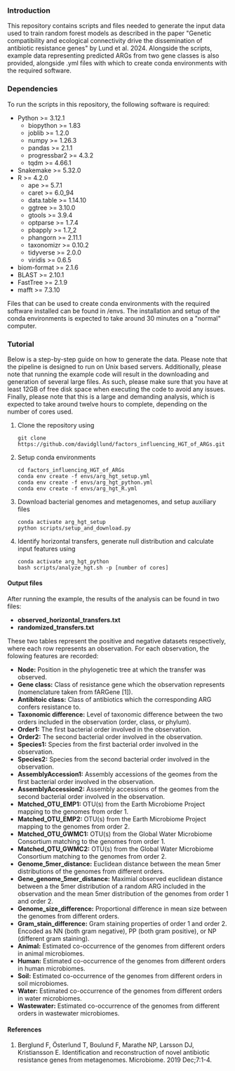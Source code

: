 ### Introduction
This repository contains scripts and files needed to generate the input data used to train random forest models as described in the paper "Genetic compatibility and ecological connectivity drive the dissemination of antibiotic resistance genes" by Lund et al. 2024. Alongside the scripts, example data representing predicted ARGs from two gene classes is also provided, alongside .yml files with which to create conda environments with the required software. 

### Dependencies
To run the scripts in this repository, the following software is required:
- Python >= 3.12.1
    - biopython >= 1.83
    - joblib >= 1.2.0
    - numpy >= 1.26.3
    - pandas >= 2.1.1
    - progressbar2 >= 4.3.2
    - tqdm >= 4.66.1
- Snakemake >= 5.32.0
- R >= 4.2.0
    - ape >= 5.7.1
    - caret >= 6.0_94
    - data.table >= 1.14.10
    - ggtree >= 3.10.0
    - gtools >= 3.9.4
    - optparse >= 1.7.4
    - pbapply >= 1.7_2
    - phangorn >= 2.11.1
    - taxonomizr >= 0.10.2
    - tidyverse >= 2.0.0
    - viridis >= 0.6.5
- biom-format >= 2.1.6
- BLAST >= 2.10.1
- FastTree >= 2.1.9
- mafft >= 7.3.10

Files that can be used to create conda environments with the required software installed can be found in /envs. The installation and setup of the conda environments is expected to take around 30 minutes on a "normal" computer.

### Tutorial
Below is a step-by-step guide on how to generate the data. Please note that the pipeline is designed to run on Unix based servers. Additionally, please note that running the example code will result in the downloading and generation of several large files. As such, please make sure that you have at least 12GB of free disk space when executing the code to avoid any issues. Finally, please note that this is a large and demanding analysis, which is expected to take around twelve hours to complete, depending on the number of cores used.

1. Clone the repository using
    ```
    git clone https://github.com/davidgllund/factors_influencing_HGT_of_ARGs.git
    ```

2. Setup conda environments
    ```
    cd factors_influencing_HGT_of_ARGs
    conda env create -f envs/arg_hgt_setup.yml
    conda env create -f envs/arg_hgt_python.yml
    conda env create -f envs/arg_hgt_R.yml
    ```
3. Download bacterial genomes and metagenomes, and setup auxiliary files
   ```
   conda activate arg_hgt_setup
   python scripts/setup_and_download.py
   ```
    
4. Identify horizontal transfers, generate null distribution and calculate input features using
    ```
    conda activate arg_hgt_python
    bash scripts/analyze_hgt.sh -p [number of cores]
    ```

#### Output files
After running the example, the results of the analysis can be found in two files:
- **observed_horizontal_transfers.txt**
- **randomized_transfers.txt**

These two tables represent the positive and negative datasets respectively, where each row represents an observation. For each observation, the folowing features are recorded:
- **Node:** Position in the phylogenetic tree at which the transfer was observed.
- **Gene class:** Class of resistance gene which the observation represents (nomenclature taken from fARGene [1]).
- **Antibitoic class:** Class of antibiotics which the corresponding ARG confers resistance to.
- **Taxonomic difference:** Level of taxonomic difference between the two orders included in the observation (order, class, or phylum).
- **Order1:** The first bacterial order involved in the observation.
- **Order2:** The second bacterial order involved in the observation.
- **Species1:** Species from the first bacterial order involved in the observation.
- **Species2:** Species from the second bacterial order involved in the observation.
- **AssemblyAccession1:** Assembly accessions of the geomes from the first bacterial order involved in the observation.
- **AssemblyAccession2:** Assembly accessions of the geomes from the second bacterial order involved in the observation.
- **Matched_OTU_EMP1:** OTU(s) from the Earth Microbiome Project mapping to the genomes from order 1.
- **Matched_OTU_EMP2:** OTU(s) from the Earth Microbiome Project mapping to the genomes from order 2.
- **Matched_OTU_GWMC1:** OTU(s) from the Global Water Microbiome Consortium matching to the genomes from order 1.
- **Matched_OTU_GWMC2:** OTU(s) from the Global Water Microbiome Consortium matching to the genomes from order 2.
- **Genome_5mer_distance:** Euclidean distance between the mean 5mer distributions of the genomes from different orders.
- **Gene_genome_5mer_distance:** Maximial observed euclidean distance between a the 5mer distribution of a random ARG included in the observation and the mean 5mer distribution of the genomes from order 1 and order 2.
- **Genome_size_difference:** Proportional difference in mean size between the genomes from different orders.
- **Gram_stain_difference:** Gram staining properties of order 1 and order 2. Encoded as NN (both gram negative), PP (both gram positive), or NP (different gram staining).
- **Animal:** Estimated co-occurrence of the genomes from different orders in animal microbiomes.
- **Human:** Estimated co-occurrence of the genomes from different orders in human microbiomes.
- **Soil:** Estimated co-occurrence of the genomes from different orders in soil microbiomes.
- **Water:** Estimated co-occurrence of the genomes from different orders in water microbiomes.
- **Wastewater:** Estimated co-occurrence of the genomes from different orders in wastewater microbiomes.

#### References
1. Berglund F, Österlund T, Boulund F, Marathe NP, Larsson DJ, Kristiansson E. Identification and reconstruction of novel antibiotic resistance genes from metagenomes. Microbiome. 2019 Dec;7:1-4.
